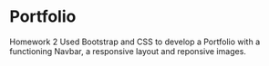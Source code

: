 # Portfolio
Homework 2
Used Bootstrap and CSS to develop a Portfolio with a functioning Navbar, a responsive layout and reponsive images.
